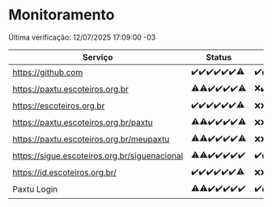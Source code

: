 # Monitoramento

Última verificação: 12/07/2025 17:09:00 -03

|Serviço|Status|Últimas 24h|
|---|---|---|
|https://github.com|<span title="2025-07-05: OK=23">✔️</span><span title="2025-07-06: OK=23">✔️</span><span title="2025-07-07: OK=23">✔️</span><span title="2025-07-08: OK=23">✔️</span><span title="2025-07-09: OK=23">✔️</span><span title="2025-07-10: OK=23">✔️</span><span title="2025-07-11: OK=18, Falhas=1">⚠️</span>|<span title="11/07/2025 17:11:00 -03 : 200">✔️</span><span title="11/07/2025 18:09:00 -03 : 200">✔️</span><span title="11/07/2025 19:09:00 -03 : 200">✔️</span><span title="11/07/2025 20:09:00 -03 : 200">✔️</span><span title="11/07/2025 21:52:00 -03 : 200">✔️</span><span title="11/07/2025 23:48:00 -03 : 200">✔️</span><span title="12/07/2025 00:48:00 -03 : 200">✔️</span><span title="12/07/2025 01:22:00 -03 : 200">✔️</span><span title="12/07/2025 02:11:00 -03 : 200">✔️</span><span title="12/07/2025 03:13:00 -03 : 200">✔️</span><span title="12/07/2025 04:09:00 -03 : 200">✔️</span><span title="12/07/2025 05:12:00 -03 : 200">✔️</span><span title="12/07/2025 06:09:00 -03 : 200">✔️</span><span title="12/07/2025 07:09:00 -03 : 200">✔️</span><span title="12/07/2025 08:07:00 -03 : 200">✔️</span><span title="12/07/2025 09:16:00 -03 : 200">✔️</span><span title="12/07/2025 10:20:00 -03 : 200">✔️</span><span title="12/07/2025 11:08:00 -03 : 200">✔️</span><span title="12/07/2025 12:08:00 -03 : 200">✔️</span><span title="12/07/2025 13:10:00 -03 : 200">✔️</span><span title="12/07/2025 14:07:00 -03 : 200">✔️</span><span title="12/07/2025 15:12:00 -03 : 200">✔️</span><span title="12/07/2025 16:07:00 -03 : 200">✔️</span><span title="12/07/2025 17:09:00 -03 : 200">✔️</span>|
|https://paxtu.escoteiros.org.br|<span title="2025-07-05: OK=22, Falhas=1">⚠️</span><span title="2025-07-06: OK=22, Falhas=1">⚠️</span><span title="2025-07-07: OK=23">✔️</span><span title="2025-07-08: OK=23">✔️</span><span title="2025-07-09: OK=23">✔️</span><span title="2025-07-10: OK=23">✔️</span><span title="2025-07-11: OK=16, Falhas=3">⚠️</span>|<span title="11/07/2025 17:11:00 -03 : 403">❌</span><span title="11/07/2025 18:09:00 -03 : 200">✔️</span><span title="11/07/2025 19:09:00 -03 : 403">❌</span><span title="11/07/2025 20:09:00 -03 : 403">❌</span><span title="11/07/2025 21:52:00 -03 : 403">❌</span><span title="11/07/2025 23:48:00 -03 : 403">❌</span><span title="12/07/2025 00:48:00 -03 : 403">❌</span><span title="12/07/2025 01:22:00 -03 : 403">❌</span><span title="12/07/2025 02:11:00 -03 : 403">❌</span><span title="12/07/2025 03:13:00 -03 : 403">❌</span><span title="12/07/2025 04:09:00 -03 : 403">❌</span><span title="12/07/2025 05:12:00 -03 : 403">❌</span><span title="12/07/2025 06:09:00 -03 : 403">❌</span><span title="12/07/2025 07:09:00 -03 : 403">❌</span><span title="12/07/2025 08:07:00 -03 : 403">❌</span><span title="12/07/2025 09:16:00 -03 : 403">❌</span><span title="12/07/2025 10:20:00 -03 : 403">❌</span><span title="12/07/2025 11:08:00 -03 : 403">❌</span><span title="12/07/2025 12:08:00 -03 : 403">❌</span><span title="12/07/2025 13:10:00 -03 : 403">❌</span><span title="12/07/2025 14:07:00 -03 : 403">❌</span><span title="12/07/2025 15:12:00 -03 : 403">❌</span><span title="12/07/2025 16:07:00 -03 : 403">❌</span><span title="12/07/2025 17:09:00 -03 : 403">❌</span>|
|https://escoteiros.org.br|<span title="2025-07-05: OK=23">✔️</span><span title="2025-07-06: OK=23">✔️</span><span title="2025-07-07: OK=23">✔️</span><span title="2025-07-08: OK=23">✔️</span><span title="2025-07-09: OK=23">✔️</span><span title="2025-07-10: OK=23">✔️</span><span title="2025-07-11: OK=16, Falhas=3">⚠️</span>|<span title="11/07/2025 17:11:00 -03 : 403">❌</span><span title="11/07/2025 18:09:00 -03 : 403">❌</span><span title="11/07/2025 19:09:00 -03 : 403">❌</span><span title="11/07/2025 20:09:00 -03 : 403">❌</span><span title="11/07/2025 21:52:00 -03 : 403">❌</span><span title="11/07/2025 23:48:00 -03 : 403">❌</span><span title="12/07/2025 00:48:00 -03 : 403">❌</span><span title="12/07/2025 01:22:00 -03 : 403">❌</span><span title="12/07/2025 02:11:00 -03 : 403">❌</span><span title="12/07/2025 03:13:00 -03 : 403">❌</span><span title="12/07/2025 04:09:00 -03 : 403">❌</span><span title="12/07/2025 05:12:00 -03 : 403">❌</span><span title="12/07/2025 06:09:00 -03 : 403">❌</span><span title="12/07/2025 07:09:00 -03 : 403">❌</span><span title="12/07/2025 08:07:00 -03 : 403">❌</span><span title="12/07/2025 09:16:00 -03 : 403">❌</span><span title="12/07/2025 10:20:00 -03 : 403">❌</span><span title="12/07/2025 11:08:00 -03 : 403">❌</span><span title="12/07/2025 12:08:00 -03 : 403">❌</span><span title="12/07/2025 13:10:00 -03 : 403">❌</span><span title="12/07/2025 14:07:00 -03 : 403">❌</span><span title="12/07/2025 15:12:00 -03 : 403">❌</span><span title="12/07/2025 16:07:00 -03 : 403">❌</span><span title="12/07/2025 17:09:00 -03 : 403">❌</span>|
|https://paxtu.escoteiros.org.br/paxtu|<span title="2025-07-05: OK=22, Falhas=1">⚠️</span><span title="2025-07-06: OK=22, Falhas=1">⚠️</span><span title="2025-07-07: OK=23">✔️</span><span title="2025-07-08: OK=23">✔️</span><span title="2025-07-09: OK=23">✔️</span><span title="2025-07-10: OK=23">✔️</span><span title="2025-07-11: OK=17, Falhas=2">⚠️</span>|<span title="11/07/2025 17:11:00 -03 : 403">❌</span><span title="11/07/2025 18:09:00 -03 : 403">❌</span><span title="11/07/2025 19:09:00 -03 : 403">❌</span><span title="11/07/2025 20:09:00 -03 : 403">❌</span><span title="11/07/2025 21:52:00 -03 : 403">❌</span><span title="11/07/2025 23:48:00 -03 : 403">❌</span><span title="12/07/2025 00:48:00 -03 : 403">❌</span><span title="12/07/2025 01:22:00 -03 : 403">❌</span><span title="12/07/2025 02:11:00 -03 : 403">❌</span><span title="12/07/2025 03:13:00 -03 : 403">❌</span><span title="12/07/2025 04:09:00 -03 : 403">❌</span><span title="12/07/2025 05:12:00 -03 : 403">❌</span><span title="12/07/2025 06:09:00 -03 : 403">❌</span><span title="12/07/2025 07:09:00 -03 : 403">❌</span><span title="12/07/2025 08:07:00 -03 : 403">❌</span><span title="12/07/2025 09:16:00 -03 : 403">❌</span><span title="12/07/2025 10:20:00 -03 : 403">❌</span><span title="12/07/2025 11:08:00 -03 : 403">❌</span><span title="12/07/2025 12:08:00 -03 : 403">❌</span><span title="12/07/2025 13:10:00 -03 : 403">❌</span><span title="12/07/2025 14:07:00 -03 : 403">❌</span><span title="12/07/2025 15:12:00 -03 : 403">❌</span><span title="12/07/2025 16:07:00 -03 : 403">❌</span><span title="12/07/2025 17:09:00 -03 : 403">❌</span>|
|https://paxtu.escoteiros.org.br/meupaxtu|<span title="2025-07-05: OK=22, Falhas=1">⚠️</span><span title="2025-07-06: OK=22, Falhas=1">⚠️</span><span title="2025-07-07: OK=23">✔️</span><span title="2025-07-08: OK=23">✔️</span><span title="2025-07-09: OK=23">✔️</span><span title="2025-07-10: OK=23">✔️</span><span title="2025-07-11: OK=17, Falhas=2">⚠️</span>|<span title="11/07/2025 17:11:00 -03 : 403">❌</span><span title="11/07/2025 18:09:00 -03 : 403">❌</span><span title="11/07/2025 19:09:00 -03 : 403">❌</span><span title="11/07/2025 20:09:00 -03 : 403">❌</span><span title="11/07/2025 21:52:00 -03 : 403">❌</span><span title="11/07/2025 23:48:00 -03 : 403">❌</span><span title="12/07/2025 00:48:00 -03 : 403">❌</span><span title="12/07/2025 01:22:00 -03 : 403">❌</span><span title="12/07/2025 02:11:00 -03 : 403">❌</span><span title="12/07/2025 03:13:00 -03 : 403">❌</span><span title="12/07/2025 04:09:00 -03 : 403">❌</span><span title="12/07/2025 05:12:00 -03 : 403">❌</span><span title="12/07/2025 06:09:00 -03 : 403">❌</span><span title="12/07/2025 07:09:00 -03 : 403">❌</span><span title="12/07/2025 08:07:00 -03 : 403">❌</span><span title="12/07/2025 09:16:00 -03 : 403">❌</span><span title="12/07/2025 10:20:00 -03 : 403">❌</span><span title="12/07/2025 11:08:00 -03 : 403">❌</span><span title="12/07/2025 12:08:00 -03 : 403">❌</span><span title="12/07/2025 13:10:00 -03 : 403">❌</span><span title="12/07/2025 14:07:00 -03 : 403">❌</span><span title="12/07/2025 15:12:00 -03 : 403">❌</span><span title="12/07/2025 16:07:00 -03 : 403">❌</span><span title="12/07/2025 17:09:00 -03 : 403">❌</span>|
|https://sigue.escoteiros.org.br/siguenacional|<span title="2025-07-05: OK=22, Falhas=1">⚠️</span><span title="2025-07-06: OK=22, Falhas=1">⚠️</span><span title="2025-07-07: OK=23">✔️</span><span title="2025-07-08: OK=23">✔️</span><span title="2025-07-09: OK=23">✔️</span><span title="2025-07-10: OK=23">✔️</span><span title="2025-07-11: OK=19">✔️</span>|<span title="11/07/2025 17:11:00 -03 : 200">✔️</span><span title="11/07/2025 18:09:00 -03 : 200">✔️</span><span title="11/07/2025 19:09:00 -03 : 200">✔️</span><span title="11/07/2025 20:09:00 -03 : 200">✔️</span><span title="11/07/2025 21:52:00 -03 : 200">✔️</span><span title="11/07/2025 23:48:00 -03 : 200">✔️</span><span title="12/07/2025 00:48:00 -03 : 200">✔️</span><span title="12/07/2025 01:22:00 -03 : 200">✔️</span><span title="12/07/2025 02:11:00 -03 : 200">✔️</span><span title="12/07/2025 03:13:00 -03 : 200">✔️</span><span title="12/07/2025 04:09:00 -03 : 200">✔️</span><span title="12/07/2025 05:12:00 -03 : 200">✔️</span><span title="12/07/2025 06:09:00 -03 : 200">✔️</span><span title="12/07/2025 07:09:00 -03 : 200">✔️</span><span title="12/07/2025 08:07:00 -03 : 200">✔️</span><span title="12/07/2025 09:16:00 -03 : 200">✔️</span><span title="12/07/2025 10:20:00 -03 : 200">✔️</span><span title="12/07/2025 11:08:00 -03 : 200">✔️</span><span title="12/07/2025 12:08:00 -03 : 200">✔️</span><span title="12/07/2025 13:10:00 -03 : 200">✔️</span><span title="12/07/2025 14:07:00 -03 : 200">✔️</span><span title="12/07/2025 15:12:00 -03 : 200">✔️</span><span title="12/07/2025 16:07:00 -03 : 200">✔️</span><span title="12/07/2025 17:09:00 -03 : 200">✔️</span>|
|https://id.escoteiros.org.br/|<span title="2025-07-05: OK=23">✔️</span><span title="2025-07-06: OK=23">✔️</span><span title="2025-07-07: OK=23">✔️</span><span title="2025-07-08: OK=23">✔️</span><span title="2025-07-09: OK=23">✔️</span><span title="2025-07-10: OK=23">✔️</span><span title="2025-07-11: OK=16, Falhas=3">⚠️</span>|<span title="11/07/2025 17:11:00 -03 : 403">❌</span><span title="11/07/2025 18:09:00 -03 : 403">❌</span><span title="11/07/2025 19:09:00 -03 : 403">❌</span><span title="11/07/2025 20:09:00 -03 : 403">❌</span><span title="11/07/2025 21:52:00 -03 : 403">❌</span><span title="11/07/2025 23:48:00 -03 : 403">❌</span><span title="12/07/2025 00:48:00 -03 : 403">❌</span><span title="12/07/2025 01:22:00 -03 : 403">❌</span><span title="12/07/2025 02:11:00 -03 : 403">❌</span><span title="12/07/2025 03:13:00 -03 : 403">❌</span><span title="12/07/2025 04:09:00 -03 : 403">❌</span><span title="12/07/2025 05:12:00 -03 : 403">❌</span><span title="12/07/2025 06:09:00 -03 : 403">❌</span><span title="12/07/2025 07:09:00 -03 : 403">❌</span><span title="12/07/2025 08:07:00 -03 : 403">❌</span><span title="12/07/2025 09:16:00 -03 : 403">❌</span><span title="12/07/2025 10:20:00 -03 : 403">❌</span><span title="12/07/2025 11:08:00 -03 : 403">❌</span><span title="12/07/2025 12:08:00 -03 : 403">❌</span><span title="12/07/2025 13:10:00 -03 : 403">❌</span><span title="12/07/2025 14:07:00 -03 : 403">❌</span><span title="12/07/2025 15:12:00 -03 : 403">❌</span><span title="12/07/2025 16:07:00 -03 : 403">❌</span><span title="12/07/2025 17:09:00 -03 : 403">❌</span>|
|Paxtu Login|<span title="2025-07-05: OK=22, Falhas=1">⚠️</span><span title="2025-07-06: OK=22, Falhas=1">⚠️</span><span title="2025-07-07: OK=23">✔️</span><span title="2025-07-08: OK=23">✔️</span><span title="2025-07-09: OK=23">✔️</span><span title="2025-07-10: OK=23">✔️</span><span title="2025-07-11: OK=19">✔️</span>|<span title="11/07/2025 17:11:00 -03 : 200">✔️</span><span title="11/07/2025 18:09:00 -03 : 200">✔️</span><span title="11/07/2025 19:09:00 -03 : 200">✔️</span><span title="11/07/2025 20:09:00 -03 : 200">✔️</span><span title="11/07/2025 21:52:00 -03 : 200">✔️</span><span title="11/07/2025 23:48:00 -03 : 200">✔️</span><span title="12/07/2025 00:48:00 -03 : 200">✔️</span><span title="12/07/2025 01:22:00 -03 : 200">✔️</span><span title="12/07/2025 02:11:00 -03 : 200">✔️</span><span title="12/07/2025 03:13:00 -03 : 200">✔️</span><span title="12/07/2025 04:09:00 -03 : 200">✔️</span><span title="12/07/2025 05:12:00 -03 : 200">✔️</span><span title="12/07/2025 06:09:00 -03 : 200">✔️</span><span title="12/07/2025 07:09:00 -03 : 200">✔️</span><span title="12/07/2025 08:07:00 -03 : 200">✔️</span><span title="12/07/2025 09:16:00 -03 : 200">✔️</span><span title="12/07/2025 10:20:00 -03 : 200">✔️</span><span title="12/07/2025 11:08:00 -03 : 200">✔️</span><span title="12/07/2025 12:08:00 -03 : 200">✔️</span><span title="12/07/2025 13:10:00 -03 : 200">✔️</span><span title="12/07/2025 14:07:00 -03 : 200">✔️</span><span title="12/07/2025 15:12:00 -03 : 200">✔️</span><span title="12/07/2025 16:07:00 -03 : 200">✔️</span><span title="12/07/2025 17:09:00 -03 : 200">✔️</span>|
